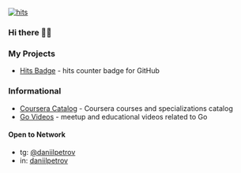 [![hits](https://hits.twentythree.ru/test.svg)](https://github.com/dp92987/hits-badge)

### Hi there 👋🏻

### My Projects

- [Hits Badge](https://github.com/dp92987/hits-badge) - hits counter badge for GitHub

### Informational

- [Coursera Catalog](https://github.com/dp92987/coursera-catalog) - Coursera courses and specializations catalog
- [Go Videos](https://github.com/dp92987/go-videos-ru) - meetup and educational videos related to Go

#### Open to Network

- tg: [@daniilpetrov](https://t.me/daniilpetrov)
- in: [daniilpetrov](https://www.linkedin.com/in/daniilpetrov/)

<!--
**dp92987/dp92987** is a ✨ _special_ ✨ repository because its `README.md` (this file) appears on your GitHub profile.

Here are some ideas to get you started:

- 🔭 I’m currently working on ...
- 🌱 I’m currently learning ...
- 👯 I’m looking to collaborate on ...
- 🤔 I’m looking for help with ...
- 💬 Ask me about ...
- 📫 How to reach me: ...
- 😄 Pronouns: ...
- ⚡ Fun fact: ...
-->
